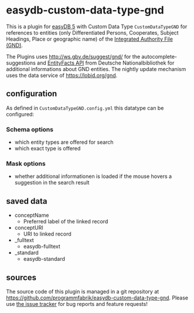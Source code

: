# easydb-custom-data-type-gnd

This is a plugin for [easyDB 5](http://5.easydb.de/) with Custom Data Type `CustomDataTypeGND` for references to entities (only Differentiated Persons, Cooperates, Subject Headings, Place or geographic name) of the [Integrated Authority File (GND)](https://en.wikipedia.org/wiki/Integrated_Authority_File).

The Plugins uses <http://ws.gbv.de/suggest/gnd/> for the autocomplete-suggestions and [EntityFacts API](<http://www.dnb.de/DE/Wir/Projekte/Abgeschlossen/entityFacts.html>) from Deutsche Nationalbibliothek for additional informations about GND entities. The nightly update mechanism uses the data service of <https://lobid.org/gnd>.

## configuration

As defined in `CustomDataTypeGND.config.yml` this datatype can be configured:

### Schema options

* which entity types are offered for search
* which exact type is offered

### Mask options

* whether additional informationen is loaded if the mouse hovers a suggestion in the search result

## saved data
* conceptName
    * Preferred label of the linked record
* conceptURI
    * URI to linked record
* _fulltext
    * easydb-fulltext
* _standard
    * easydb-standard

## sources

The source code of this plugin is managed in a git repository at <https://github.com/programmfabrik/easydb-custom-data-type-gnd>. Please use [the issue tracker](https://github.com/programmfabrik/easydb-custom-data-type-gnd/issues) for bug reports and feature requests!

